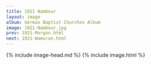 ```yaml
---
title: 1921 Nambour
layout: image
album: German Baptist Churches Album
image: 1921-Nambour.jpg
prev: 1921-Murgon.html
next: 1921-Wamuran.html
---
```

{% include image-head.md %}
{% include image.html %}